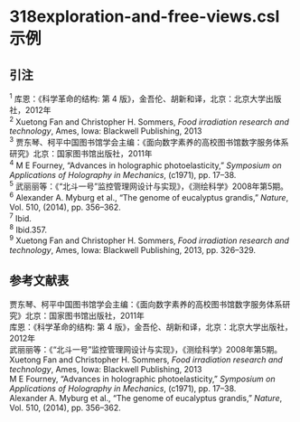 # 318exploration-and-free-views.csl 示例

<!-- 此文件由脚本自动生成，请勿手动修改！ -->

## 引注

<sup>1</sup> 库恩：《科学革命的结构: 第 4 版》，金吾伦、胡新和译，北京：北京大学出版社，2012年<br>
<sup>2</sup> Xuetong Fan and Christopher H. Sommers, <i>Food irradiation research and technology</i>, Ames, Iowa: Blackwell Publishing, 2013<br>
<sup>3</sup> 贾东琴、柯平中国图书馆学会主编：《面向数字素养的高校图书馆数字服务体系研究》北京：国家图书馆出版社，2011年<br>
<sup>4</sup> M E Fourney, “Advances in holographic photoelasticity,” <i>Symposium on Applications of Holography in Mechanics</i>, (c1971), pp. 17–38.<br>
<sup>5</sup> 武丽丽等：《“北斗一号”监控管理网设计与实现》，《测绘科学》2008年第5期。<br>
<sup>6</sup> Alexander A. Myburg et al., “The genome of eucalyptus grandis,” <i>Nature</i>, Vol. 510, (2014), pp. 356–362.<br>
<sup>7</sup> Ibid.<br>
<sup>8</sup> Ibid.357.<br>
<sup>9</sup> Xuetong Fan and Christopher H. Sommers, <i>Food irradiation research and technology</i>, Ames, Iowa: Blackwell Publishing, 2013, pp. 326–329.<br>

## 参考文献表

<div class="csl-bib-body">
  <div class="csl-entry">贾东琴、柯平中国图书馆学会主编：《面向数字素养的高校图书馆数字服务体系研究》北京：国家图书馆出版社，2011年</div>
  <div class="csl-entry">库恩：《科学革命的结构: 第 4 版》，金吾伦、胡新和译，北京：北京大学出版社，2012年</div>
  <div class="csl-entry">武丽丽等：《“北斗一号”监控管理网设计与实现》，《测绘科学》2008年第5期。</div>
  <div class="csl-entry">Xuetong Fan and Christopher H. Sommers, <i>Food irradiation research and technology</i>, Ames, Iowa: Blackwell Publishing, 2013</div>
  <div class="csl-entry">M E Fourney, “Advances in holographic photoelasticity,” <i>Symposium on Applications of Holography in Mechanics</i>, (c1971), pp. 17–38.</div>
  <div class="csl-entry">Alexander A. Myburg et al., “The genome of eucalyptus grandis,” <i>Nature</i>, Vol. 510, (2014), pp. 356–362.</div>
</div>
